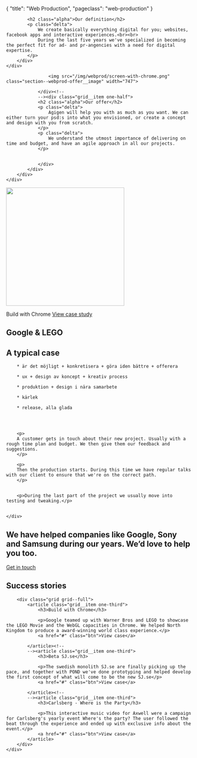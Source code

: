 {
   "title": "Web Production",
   "pageclass": "web-production"
}

<section class="section section--webprod-definition">
    <div class="section__content">
        <div class="container text--center">

            <h2 class="alpha">Our definition</h2>
            <p class="delta">
                We create basically everything digital for you; websites, facebook apps and interactive experiences.<br><br>
                During the last five years we've specialized in becoming the perfect fit for ad- and pr-angencies with a need for digital expertise.
            </p>
        </div>
    </div>
</section>

<section class="section section--webprod-offer">
    <div class="section__content">
        <div class="container text--light">
            <div class="grid">
                <div class="grid__item one-half text--right">

                    <img src="/img/webprod/screen-with-chrome.png" class="section--webprod-offer__image" width="747">

                </div><!--
                --><div class="grid__item one-half">
                <h2 class="alpha">Our offer</h2>
                <p class="delta">
                    Agigen will help you with as much as you want. We can either turn your psd:s into what you envisioned, or create a concept and design with you from scratch.
                </p>
                <p class="delta">
                    We understand the utmost importance of delivering on time and budget, and have an agile approach in all our projects.
                </p>


                </div>
            </div>
        </div>
    </div>
</section>

<article class="case case--fullwidth case--fullwidth--build">
    <div class="container">
        <img src="/img/case/start/billogram_screens.png" class="case__image" width="320">
        <p class="case__headline">Build with Chrome <a href="#">View case study</a></p>
        <h1 class="case__title">Google & LEGO</h1>
    </div>
</article>


<section class="section">
    <div class="container">
        <h2 class="alpha">A typical case</h2>


        * är det möjligt + konkretisera + göra iden bättre + offerera

        * ux + design av koncept + kreativ process

        * produktion + design i nära samarbete

        * kärlek

        * release, alla glada




        <p>
        A customer gets in touch about their new project. Usually with a rough time plan and budget. We then give them our feedback and suggestions.
        </p>

        <p>
        Then the production starts. During this time we have regular talks with our client to ensure that we're on the correct path.
        </p>


        <p>During the last part of the project we usually move into testing and tweaking.</p>


    </div>
</section>


<section class="section">
    <div class="container text--center">
        <h2 class="beta">We have helped companies like Google, Sony and Samsung during our years. We’d love to help you too.</h2>
        <a href="btn">Get in touch</a>
    </div>
</section>



<section class="section">
    <div class="container text--center">
        <h2 class="alpha">Success stories</h2>

        <div class="grid grid--full">
            <article class="grid__item one-third">
                <h3>Build with Chrome</h3>

                <p>Google teamed up with Warner Bros and LEGO to showcase the LEGO Movie and the WebGL capacities in Chrome. We helped North Kingdom to produce a award-winning world class experience.</p>
                <a href="#" class="btn">View case</a>

            </article><!--
            --><article class="grid__item one-third">
                <h3>Beta SJ.se</h3>

                <p>The swedish monolith SJ.se are finally picking up the pace, and together with POND we've done prototyping and helped develop the first concept of what will come to be the new SJ.se</p>
                <a href="#" class="btn">View case</a>

            </article><!--
            --><article class="grid__item one-third">
                <h3>Carlsberg - Where is the Party</h3>

                <p>This interactive music video for Axwell were a campaign for Carlsberg's yearly event Where's the party? The user followed the beat through the experience and ended up with exclusive info about the event.</p>
                <a href="#" class="btn">View case</a>
            </article>
        </div>
    </div>
</section>
























